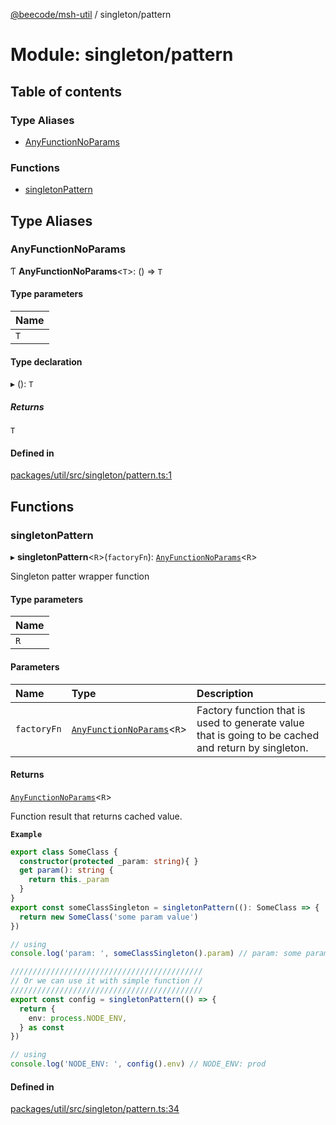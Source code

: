[@beecode/msh-util](../README.md) / singleton/pattern

# Module: singleton/pattern

## Table of contents

### Type Aliases

- [AnyFunctionNoParams](singleton_pattern.md#anyfunctionnoparams)

### Functions

- [singletonPattern](singleton_pattern.md#singletonpattern)

## Type Aliases

### AnyFunctionNoParams

Ƭ **AnyFunctionNoParams**\<`T`\>: () => `T`

#### Type parameters

| Name |
| :------ |
| `T` |

#### Type declaration

▸ (): `T`

##### Returns

`T`

#### Defined in

[packages/util/src/singleton/pattern.ts:1](https://github.com/beecode-rs/msh-util/blob/0a0f0d6/src/singleton/pattern.ts#L1)

## Functions

### singletonPattern

▸ **singletonPattern**\<`R`\>(`factoryFn`): [`AnyFunctionNoParams`](singleton_pattern.md#anyfunctionnoparams)\<`R`\>

Singleton patter wrapper function

#### Type parameters

| Name |
| :------ |
| `R` |

#### Parameters

| Name | Type | Description |
| :------ | :------ | :------ |
| `factoryFn` | [`AnyFunctionNoParams`](singleton_pattern.md#anyfunctionnoparams)\<`R`\> | Factory function that is used to generate value that is going to be cached and return by singleton. |

#### Returns

[`AnyFunctionNoParams`](singleton_pattern.md#anyfunctionnoparams)\<`R`\>

Function result that returns cached value.

**`Example`**

```ts
export class SomeClass {
  constructor(protected _param: string){ }
  get param(): string {
    return this._param
  }
}
export const someClassSingleton = singletonPattern((): SomeClass => {
  return new SomeClass('some param value')
})

// using
console.log('param: ', someClassSingleton().param) // param: some param value

///////////////////////////////////////////
// Or we can use it with simple function //
///////////////////////////////////////////
export const config = singletonPattern(() => {
  return {
    env: process.NODE_ENV,
  } as const
})

// using
console.log('NODE_ENV: ', config().env) // NODE_ENV: prod
```

#### Defined in

[packages/util/src/singleton/pattern.ts:34](https://github.com/beecode-rs/msh-util/blob/0a0f0d6/src/singleton/pattern.ts#L34)

